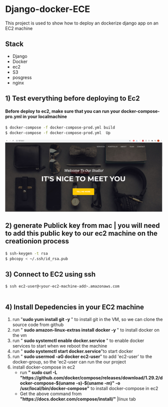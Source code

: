 # Django-docker-ECE
This project is used to show how to deploy an dockerize django app on an EC2 machine 


## Stack
<ul>
<li>Django</li>
<li>Docker </li>
<li>ec2 </li>
<li>S3 </li>
<li>posgress </li>
<li>nginx </li>
</ul>


 
## 1) Test everything before deploying to Ec2
#### Before deploy to ec2, make sure that you can run your docker-compose-pro.yml in your localmachine
```bash
$ docker-compose -f docker-compose-prod.yml build
$ docker-compose -f docker-compose-prod.yml  Up
```
![Alt text](/images/p1.png "test locally" )

## 2) generate Publick key from mac | you will need to add this public key to our ec2 machine on the creationion process
```bash
$ ssh-keygen -t rsa
$ pbcopy < ~/.ssh/id_rsa.pub
```

## 3) Connect to EC2 using ssh
```bash
$ ssh ec2-user@<your-ec2-machine-add>.amazonaws.com
 
``` 

## 4) Install Depedencies in your EC2 machine 
<ol>
<li>run  "<b>sudo yum install git -y </b>" to install git in the VM, so we can clone the source code from github  </li>
<li>run " <b>sudo amazon-linux-extras install  docker -y </b>" to  install docker on the vm </li>
<li>run " <b>sudo systemctl enable docker.service </b>"  to enable docker services to start when we reboot the machine </li>
<li>run " <b>sudo systemctl start  docker.service</b>"to start docker </li>
<li>run " <b>sudo usermod -aG docker ec2-user</b>" to add 'ec2-user' to the docker-group, so the 'ec2-user can run the our project      </li>
<li>install docker-compose in ec2  
<ul>
<li> run <b>" sudo curl -L "https://github.com/docker/compose/releases/download/1.29.2/docker-compose-$(uname -s)-$(uname -m)" -o /usr/local/bin/docker-compose"</b> to install docker-compose in ec2</li>
<li> Get the above command from  <b>"https://docs.docker.com/compose/install/" </b> |linux tab </li>
 
</ul>
</li>
</ol>